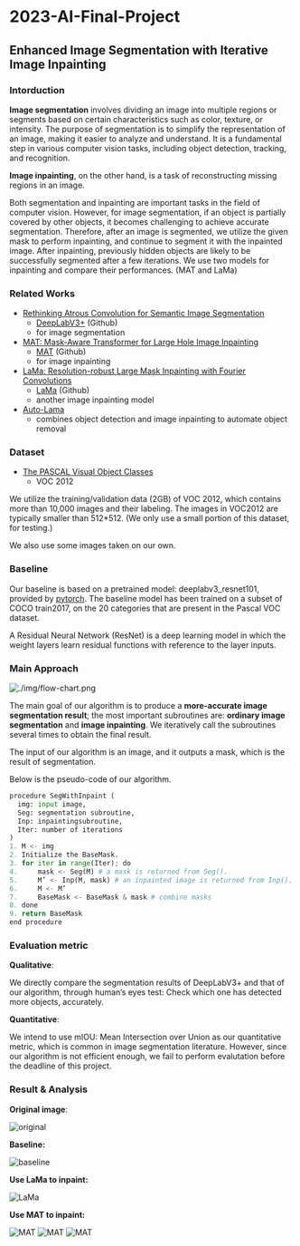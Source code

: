 # 2023-AI-Final-Project
## Enhanced Image Segmentation with Iterative Image Inpainting

### Intorduction

**Image segmentation** involves dividing an image into multiple regions or segments based on certain characteristics such as color, texture, or intensity. The purpose of segmentation is to simplify the representation of an image, making it easier to analyze and understand. It is a fundamental step in various computer vision tasks, including object detection, tracking, and recognition. 

**Image inpainting**, on the other hand, is a task of reconstructing missing regions in an image.

Both segmentation and inpainting are important tasks in the field of computer vision. However, for image segmentation, if an object is partially covered by other objects, it becomes challenging to achieve accurate segmentation. Therefore, after an image is segmented, we utilize the given mask to perform inpainting, and continue to segment it with the inpainted image. After inpainting, previously hidden objects are likely to be successfully segmented after a few iterations.
We use two models for inpainting and compare their performances. (MAT and LaMa)

### Related Works
- [Rethinking Atrous Convolution for Semantic Image Segmentation](https://arxiv.org/abs/1706.05587)
  - [DeepLabV3+](https://github.com/VainF/DeepLabV3Plus-Pytorch) (Github)
  - for image segmentation
- [MAT: Mask-Aware Transformer for Large Hole Image Inpainting](https://arxiv.org/abs/2203.15270)
  - [MAT](https://github.com/fenglinglwb/MAT/tree/main) (Github)
  - for image inpainting
- [LaMa: Resolution-robust Large Mask Inpainting with Fourier Convolutions](https://arxiv.org/abs/2109.07161)
  - [LaMa](https://github.com/advimman/lama) (Github)
  - another image inpainting model
- [Auto-Lama](https://github.com/andy971022/auto-lama)
  - combines object detection and image inpainting to automate object removal

### Dataset

- [The PASCAL Visual Object Classes](http://host.robots.ox.ac.uk:8080/pascal/VOC/?fbclid=IwAR0QFCOVrtALu7LmJBS0232L6t8Q0BNG98rhNHPkKdFLcoSAe9NHWapSLkk)
  - VOC 2012

We utilize the training/validation data (2GB) of VOC 2012, which contains more than 10,000 images and their labeling. The images in VOC2012 are typically smaller than 512*512. (We only use a small portion of this dataset, for testing.)

We also use some images taken on our own.

### Baseline

Our baseline is based on a pretrained model: deeplabv3_resnet101, provided by [pytorch](https://pytorch.org/hub/pytorch_vision_deeplabv3_resnet101/). The baseline model has been trained on a subset of COCO train2017, on the 20 categories that are present in the Pascal VOC dataset.

A Residual Neural Network (ResNet) is a deep learning model in which the weight layers learn residual functions with reference to the layer inputs.

### Main Approach

![./img/flow-chart.png](flow-chart.png)

The main goal of our algorithm is to produce a **more-accurate image segmentation result**; the most important subroutines are: **ordinary image segmentation** and **image inpainting**. We iteratively call the subroutines several times to obtain the final result. 

The input of our algorithm is an image, and it outputs a mask, which is the result of segmentation. 

Below is the pseudo-code of our algorithm.

```py
procedure SegWithInpaint (
  img: input image, 
  Seg: segmentation subroutine, 
  Inp: inpaintingsubroutine, 
  Iter: number of iterations
)
1. M <- img
2. Initialize the BaseMask.
3. for iter in range(Iter); do
4.     mask <- Seg(M) # a mask is returned from Seg().
5.     M’ <- Inp(M, mask) # an inpainted image is returned from Inp().
6.     M <- M’
7.     BaseMask <- BaseMask & mask # combine masks
8. done
9. return BaseMask
end procedure
```

### Evaluation metric

**Qualitative**: 

We directly compare the segmentation results of DeepLabV3+ and that of our algorithm, through human’s eyes test: Check which one has detected more objects, accurately.

**Quantitative**:

We intend to use mIOU: Mean Intersection over Union as our quantitative metric, which is common in image segmentation literature.  However,  since our algorithm is not efficient enough, we fail to perform evalutation before the deadline of this project.

### Result & Analysis

**Original image**:

![original](./img/original.jpg)

**Baseline:**

![baseline](./img/res1.png)

**Use LaMa to inpaint:**

![LaMa](./img/res2.png)

**Use MAT to inpaint:**

![MAT](./img/res3.png)
![MAT](./img/res4.png)
![MAT](./img/res5.png)